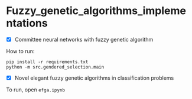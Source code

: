 # Fuzzy_genetic_algorithms_implementations


- [X] Committee neural networks with fuzzy genetic algorithm


How to run: 

```
pip install -r requirements.txt
python -m src.gendered_selection.main
```

- [X] Novel elegant fuzzy genetic algorithms in classification problems

To run, open `efga.ipynb`
